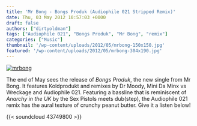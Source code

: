 ```yaml
---
title: 'Mr Bong - Bongs Produk (Audiophile 021 Stripped Remix)'
date: Thu, 03 May 2012 10:57:03 +0000
draft: false
authors: ["dirtyoldman"]
tags: ["Audiophile 021", "Bongs Produk", "Mr Bong", "remix"]
categories: ["Music"]
thumbnail: '/wp-content/uploads/2012/05/mrbong-150x150.jpg'
featured: '/wp-content/uploads/2012/05/mrbong-304x190.jpg'
---
```


[![](/wp-content/uploads/2012/05/mrbong.jpg "mrbong")](/2012/05/03/mr-bong-bongs-produk-audiophile-021-stripped-remix/mrbong/)

The end of May sees the release of _Bongs Produk_, the new single from Mr Bong. It features Koldprodukt and remixes by Dr Moody, Mini Da Minx vs Wreckage and Audiophile 021. Featuring a bassline that is reminiscent of _Anarchy in the UK_ by the Sex Pistols meets dub(step), the Audiophile 021 remix has the aural texture of crunchy peanut butter. Give it a listen below!

{{< soundcloud 43749800 >}}
